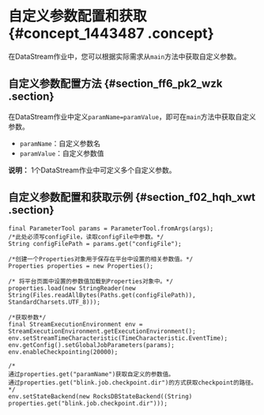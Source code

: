 # 自定义参数配置和获取 {#concept_1443487 .concept}

在DataStream作业中，您可以根据实际需求从`main`方法中获取自定义参数。

## 自定义参数配置方法 {#section_ff6_pk2_wzk .section}

在DataStream作业中定义`paramName=paramValue`，即可在`main`方法中获取自定义参数。

-   `paramName`：自定义参数名
-   `paramValue`：自定义参数值

**说明：** 1个DataStream作业中可定义多个自定义参数。

## 自定义参数配置和获取示例 {#section_f02_hqh_xwt .section}

``` {#codeblock_mp0_cha_yxa .language-java}
final ParameterTool params = ParameterTool.fromArgs(args);
/*此处必须写configFile，读取configFile中参数。*/
String configFilePath = params.get("configFile"); 

/*创建一个Properties对象用于保存在平台中设置的相关参数值。*/
Properties properties = new Properties();

/* 将平台页面中设置的参数值加载到Properties对象中。*/
properties.load(new StringReader(new String(Files.readAllBytes(Paths.get(configFilePath)), StandardCharsets.UTF_8)));

/*获取参数*/
final StreamExecutionEnvironment env = StreamExecutionEnvironment.getExecutionEnvironment();
env.setStreamTimeCharacteristic(TimeCharacteristic.EventTime);
env.getConfig().setGlobalJobParameters(params);
env.enableCheckpointing(20000);

/*
通过properties.get("paramName")获取自定义的参数值。
通过properties.get("blink.job.checkpoint.dir")的方式获取checkpoint的路径。
*/
env.setStateBackend(new RocksDBStateBackend((String) properties.get("blink.job.checkpoint.dir")));
```

